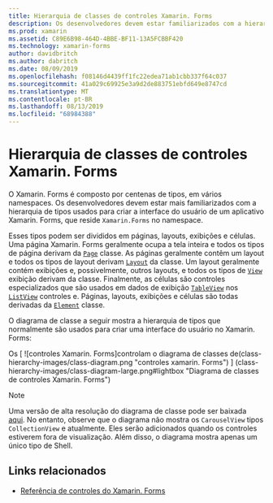 ```yaml
---
title: Hierarquia de classes de controles Xamarin. Forms
description: Os desenvolvedores devem estar familiarizados com a hierarquia dos tipos usados para criar a interface do usuário de um aplicativo Xamarin. Forms.
ms.prod: xamarin
ms.assetid: C89E6B98-464D-4BBE-BF11-13A5FCBBF420
ms.technology: xamarin-forms
author: davidbritch
ms.author: dabritch
ms.date: 08/09/2019
ms.openlocfilehash: f08146d4439ff1fc22edea71ab1cbb337f64c037
ms.sourcegitcommit: 41a029c69925e3a9d2de883751ebfd649e8747cd
ms.translationtype: MT
ms.contentlocale: pt-BR
ms.lasthandoff: 08/13/2019
ms.locfileid: "68984388"
---
```

# <a name="xamarinforms-controls-class-hierarchy"></a>Hierarquia de classes de controles Xamarin. Forms

O Xamarin. Forms é composto por centenas de tipos, em vários namespaces. Os desenvolvedores devem estar mais familiarizados com a hierarquia de tipos usados para criar a interface do usuário de um aplicativo Xamarin. Forms, que reside `Xamarin.Forms` no namespace.

Esses tipos podem ser divididos em páginas, layouts, exibições e células. Uma página Xamarin. Forms geralmente ocupa a tela inteira e todos os tipos de página derivam da [`Page`](xref:Xamarin.Forms.Page) classe. As páginas geralmente contêm um layout e todos os tipos de layout derivam [`Layout`](xref:Xamarin.Forms.Layout) da classe. Um layout geralmente contém exibições e, possivelmente, outros layouts, e todos os tipos de [`View`](xref:Xamarin.Forms.View) exibição derivam da classe. Finalmente, as células são controles especializados que são usados em dados de exibição [`TableView`](xref:Xamarin.Forms.TableView) nos [`ListView`](xref:Xamarin.Forms.ListView) controles e. Páginas, layouts, exibições e células são todas derivadas da [`Element`](xref:Xamarin.Forms.Element) classe.

O diagrama de classe a seguir mostra a hierarquia de tipos que normalmente são usados para criar uma interface do usuário no Xamarin. Forms:

Os [ ![controles Xamarin. Forms]controlam o diagrama de classes de(class-hierarchy-images/class-diagram.png "controles xamarin. Forms") ] (class-hierarchy-images/class-diagram-large.png#lightbox "Diagrama de classes de controles Xamarin. Forms")

> [!NOTE]
> Uma versão de alta resolução do diagrama de classe pode ser baixada [aqui](class-hierarchy-images/class-diagram-high-resolution.png). No entanto, observe que o diagrama não mostra os `CarouselView` tipos `CollectionView` e atualmente. Eles serão adicionados quando os controles estiverem fora de visualização. Além disso, o diagrama mostra apenas um único tipo de Shell.

## <a name="related-links"></a>Links relacionados

- [Referência de controles do Xamarin. Forms](~/xamarin-forms/user-interface/controls/index.md)
